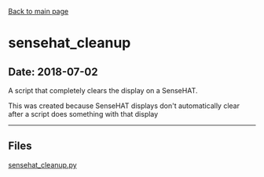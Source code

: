 [Back to main page](/)

# sensehat_cleanup

## Date: 2018-07-02

A script that completely clears the display on a SenseHAT.

This was created because SenseHAT displays don't automatically clear after a script does something with that display

-----

## Files

[sensehat_cleanup.py](sensehat_cleanup.py)